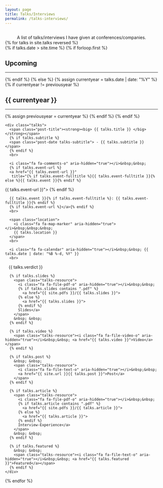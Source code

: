 ```yaml
---
layout: page
title: Talks/Interviews
permalink: /talks-interviews/
---
```

<br>
<div align="center"> A list of talks/interviews I have given at conferences/companies. </div>

<div>
{% for talks in site.talks reversed %}
  <br>
  {% if talks.date > site.time %}
    {% if forloop.first %}
      <h2 class="talks-section" id="upcoming">Upcoming</h2>
      <hr class="talks-hr">
    {% endif %}
  {% else %}
    {% assign currentyear = talks.date | date: "%Y" %}
    {% if currentyear != previousyear %}
      <h2 class="talks-section" id="y{{ talks.date | date: "%Y"}}">{{ currentyear }}</h2>
      <hr class="talks-hr">
      {% assign previousyear = currentyear %}
    {% endif %}
  {% endif %}


    <div class="talks">
      <span class="post-title"><strong><big> {{ talks.title }} </big></strong></span>
      {% if talks.subtitle %}
      <span class="post-date talks-subtitle"> - {{ talks.subtitle }} </span>
      {% endif %}
      <br>

      <i class="fa fa-comments-o" aria-hidden="true"></i>&nbsp;&nbsp;
      {% if talks.event-url %}
      <a href="{{ talks.event-url }}"
       title="{% if talks.event-fulltitle %}{{ talks.event-fulltitle }}{% else %}{{ talks.event }}{% endif %}
{{ talks.event-url }}">
      {% endif %}

      {{ talks.event }}{% if talks.event-fulltitle %}: {{ talks.event-fulltitle }}{% endif %}
      {% if talks.event-url %}</a>{% endif %}
      <br>

      <span class="location">
        <i class="fa fa-map-marker" aria-hidden="true"></i>&nbsp;&nbsp;&nbsp;
        {{ talks.location }}
      </span>
      <br>

      <i class="fa fa-calendar" aria-hidden="true"></i>&nbsp;&nbsp; {{ talks.date | date: "%B %-d, %Y" }}
      <br>

<i class="fa fa-calendar" aria-hidden="true"></i>&nbsp;&nbsp; {{ talks.verdict }}
      <br>

      {% if talks.slides %}
        <span class="talks-resource">
          <i class="fa fa-file-pdf-o" aria-hidden="true"></i>&nbsp;&nbsp;
          {% if talks.slides contains ".pdf" %}
            <a href="{{ site.pdfs }}/{{ talks.slides }}">
          {% else %}
            <a href="{{ talks.slides }}">
          {% endif %}
          Slides</a>
        </span>
        &nbsp; &nbsp;
      {% endif %}

      {% if talks.video %}
        <span class="talks-resource"><i class="fa fa-file-video-o" aria-hidden="true"></i>&nbsp;&nbsp; <a href="{{ talks.video }}">Video</a></span>
      {% endif %}

      {% if talks.post %}
        &nbsp; &nbsp;
        <span class="talks-resource">
          <i class="fa fa-file-text-o" aria-hidden="true"></i>&nbsp;&nbsp;
          <a href="{{ site.url }}{{ talks.post }}">Post</a>
        </span>
      {% endif %}

      {% if talks.article %}
        <span class="talks-resource">
          <i class="fa fa-file-pdf-o" aria-hidden="true"></i>&nbsp;&nbsp;
          {% if talks.article contains ".pdf" %}
            <a href="{{ site.pdfs }}/{{ talks.article }}">
          {% else %}
            <a href="{{ talks.article }}">
          {% endif %}
          Interview-Experience</a>
        </span>
        &nbsp; &nbsp;
      {% endif %}

      {% if talks.featured %}
        &nbsp; &nbsp;
        <span class="talks-resource"><i class="fa fa-file-text-o" aria-hidden="true"></i>&nbsp;&nbsp; <a href="{{ talks.featured }}">Featured</a></span>
      {% endif %}
    </div>
{% endfor %}
</div>
